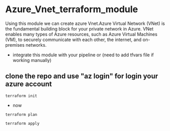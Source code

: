 # Azure_Vnet_terraform_module
Using this module we can create azure Vnet.Azure Virtual Network (VNet) is the fundamental building block for your private network in Azure. VNet enables many types of Azure resources, such as Azure Virtual Machines (VM), to securely communicate with each other, the internet, and on-premises networks.
* integrate this module with your pipeline or (need to add tfvars file if working manually)
## clone the repo and use "az login" for login your azure account

```
terraform init

```

* now

```
terraform plan

terraform apply
```
